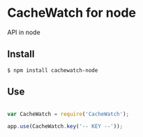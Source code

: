 # CacheWatch for node

API in node

## Install

```
$ npm install cachewatch-node
```

## Use

```javascript

var CacheWatch = require('CacheWatch');

app.use(CacheWatch.key('-- KEY --'));

```